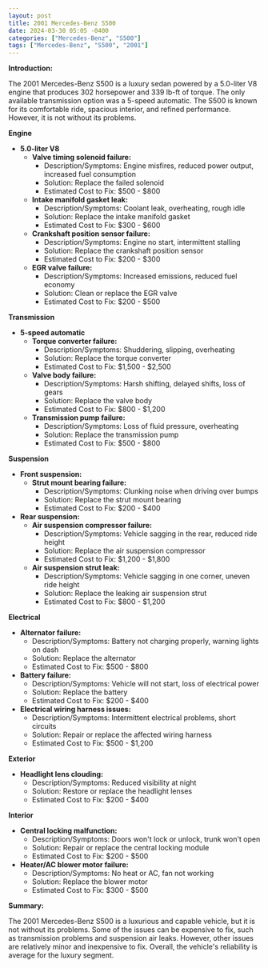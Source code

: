 ```yaml
---
layout: post
title: 2001 Mercedes-Benz S500
date: 2024-03-30 05:05 -0400
categories: ["Mercedes-Benz", "S500"]
tags: ["Mercedes-Benz", "S500", "2001"]
---
```

**Introduction:**

The 2001 Mercedes-Benz S500 is a luxury sedan powered by a 5.0-liter V8 engine that produces 302 horsepower and 339 lb-ft of torque. The only available transmission option was a 5-speed automatic. The S500 is known for its comfortable ride, spacious interior, and refined performance. However, it is not without its problems.

**Engine**

* **5.0-liter V8**
    * **Valve timing solenoid failure:**
        * Description/Symptoms: Engine misfires, reduced power output, increased fuel consumption
        * Solution: Replace the failed solenoid
        * Estimated Cost to Fix: $500 - $800
    * **Intake manifold gasket leak:**
        * Description/Symptoms: Coolant leak, overheating, rough idle
        * Solution: Replace the intake manifold gasket
        * Estimated Cost to Fix: $300 - $600
    * **Crankshaft position sensor failure:**
        * Description/Symptoms: Engine no start, intermittent stalling
        * Solution: Replace the crankshaft position sensor
        * Estimated Cost to Fix: $200 - $300
    * **EGR valve failure:**
        * Description/Symptoms: Increased emissions, reduced fuel economy
        * Solution: Clean or replace the EGR valve
        * Estimated Cost to Fix: $200 - $500

**Transmission**

* **5-speed automatic**
    * **Torque converter failure:**
        * Description/Symptoms: Shuddering, slipping, overheating
        * Solution: Replace the torque converter
        * Estimated Cost to Fix: $1,500 - $2,500
    * **Valve body failure:**
        * Description/Symptoms: Harsh shifting, delayed shifts, loss of gears
        * Solution: Replace the valve body
        * Estimated Cost to Fix: $800 - $1,200
    * **Transmission pump failure:**
        * Description/Symptoms: Loss of fluid pressure, overheating
        * Solution: Replace the transmission pump
        * Estimated Cost to Fix: $500 - $800

**Suspension**

* **Front suspension:**
    * **Strut mount bearing failure:**
        * Description/Symptoms: Clunking noise when driving over bumps
        * Solution: Replace the strut mount bearing
        * Estimated Cost to Fix: $200 - $400
* **Rear suspension:**
    * **Air suspension compressor failure:**
        * Description/Symptoms: Vehicle sagging in the rear, reduced ride height
        * Solution: Replace the air suspension compressor
        * Estimated Cost to Fix: $1,200 - $1,800
    * **Air suspension strut leak:**
        * Description/Symptoms: Vehicle sagging in one corner, uneven ride height
        * Solution: Replace the leaking air suspension strut
        * Estimated Cost to Fix: $800 - $1,200

**Electrical**

* **Alternator failure:**
    * Description/Symptoms: Battery not charging properly, warning lights on dash
    * Solution: Replace the alternator
    * Estimated Cost to Fix: $500 - $800
* **Battery failure:**
    * Description/Symptoms: Vehicle will not start, loss of electrical power
    * Solution: Replace the battery
    * Estimated Cost to Fix: $200 - $400
* **Electrical wiring harness issues:**
    * Description/Symptoms: Intermittent electrical problems, short circuits
    * Solution: Repair or replace the affected wiring harness
    * Estimated Cost to Fix: $500 - $1,200

**Exterior**

* **Headlight lens clouding:**
    * Description/Symptoms: Reduced visibility at night
    * Solution: Restore or replace the headlight lenses
    * Estimated Cost to Fix: $200 - $400

**Interior**

* **Central locking malfunction:**
    * Description/Symptoms: Doors won't lock or unlock, trunk won't open
    * Solution: Repair or replace the central locking module
    * Estimated Cost to Fix: $200 - $500
* **Heater/AC blower motor failure:**
    * Description/Symptoms: No heat or AC, fan not working
    * Solution: Replace the blower motor
    * Estimated Cost to Fix: $300 - $500

**Summary:**

The 2001 Mercedes-Benz S500 is a luxurious and capable vehicle, but it is not without its problems. Some of the issues can be expensive to fix, such as transmission problems and suspension air leaks. However, other issues are relatively minor and inexpensive to fix. Overall, the vehicle's reliability is average for the luxury segment.
